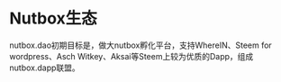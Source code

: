 # Nutbox生态

nutbox.dao初期目标是，做大nutbox孵化平台，支持WhereIN、Steem for wordpress、Asch Witkey、Aksai等Steem上较为优质的Dapp，组成nutbox.dapp联盟。


